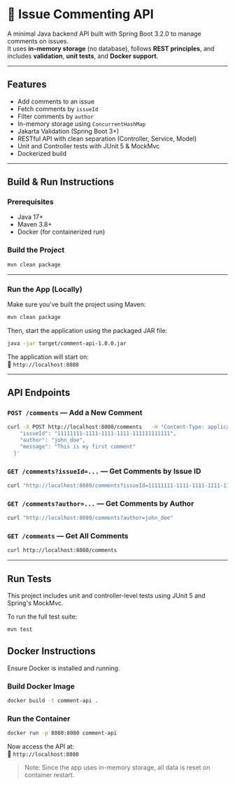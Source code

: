 # 📝 Issue Commenting API

A minimal Java backend API built with Spring Boot 3.2.0 to manage comments on issues.  
It uses **in-memory storage** (no database), follows **REST principles**, and includes **validation**, **unit tests**, and **Docker support**.

---

##  Features

-  Add comments to an issue
-  Fetch comments by `issueId`
-  Filter comments by `author`
-  In-memory storage using `ConcurrentHashMap`
-  Jakarta Validation (Spring Boot 3+)
-  RESTful API with clean separation (Controller, Service, Model)
-  Unit and Controller tests with JUnit 5 & MockMvc
-  Dockerized build

---


## Build & Run Instructions

### Prerequisites

- Java 17+
- Maven 3.8+
- Docker (for containerized run)

### Build the Project

```bash
mvn clean package
```

---

### Run the App (Locally)

Make sure you've built the project using Maven:

```bash
mvn clean package
```

Then, start the application using the packaged JAR file:

```bash
java -jar target/comment-api-1.0.0.jar
```

The application will start on:  
📍 `http://localhost:8080`

---

## API Endpoints

### `POST /comments` — Add a New Comment

```bash
curl -X POST http://localhost:8080/comments   -H "Content-Type: application/json"   -d '{
    "issueId": "11111111-1111-1111-1111-111111111111",
    "author": "john_doe",
    "message": "This is my first comment"
  }'
```

### `GET /comments?issueId=...` — Get Comments by Issue ID

```bash
curl "http://localhost:8080/comments?issueId=11111111-1111-1111-1111-111111111111"
```

### `GET /comments?author=...` — Get Comments by Author

```bash
curl "http://localhost:8080/comments?author=john_doe"
```

### `GET /comments` — Get All Comments

```bash
curl http://localhost:8080/comments
```

---

## Run Tests

This project includes unit and controller-level tests using JUnit 5 and Spring's MockMvc.

To run the full test suite:

```bash
mvn test
```


##  Docker Instructions

Ensure Docker is installed and running.

###  Build Docker Image

```bash
docker build -t comment-api .
```

### Run the Container

```bash
docker run -p 8080:8080 comment-api
```

Now access the API at:  
📍 `http://localhost:8080`

> Note: Since the app uses in-memory storage, all data is reset on container restart.
